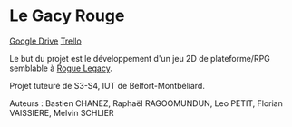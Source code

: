 # Le Gacy Rouge
[Google Drive](https://drive.google.com/drive/folders/0B8CYKgjLpntfdGVJTWVmWFdldGs)
[Trello](https://trello.com/b/XpUoEXf9/projet-tuteure-s3-s4-rogue-legacy-like)

Le but du projet est le développement d'un jeu 2D de plateforme/RPG semblable à [Rogue Legacy](http://www.cellardoorgames.com/roguelegacy/).



Projet tuteuré de S3-S4, IUT de Belfort-Montbéliard.

Auteurs : Bastien CHANEZ, Raphaël RAGOOMUNDUN, Leo PETIT, Florian VAISSIERE, Melvin SCHLIER

